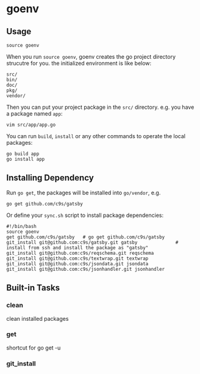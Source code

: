 goenv
=====

Usage
---------

    source goenv

When you run `source goenv`, goenv creates the go project directory strucutre for you. the initialized environment is like below:

    src/
    bin/
    doc/
    pkg/
    vendor/

Then you can put your project package in the `src/` directory. e.g. you have a package named `app`:

    vim src/app/app.go

You can run `build`, `install` or any other commands to operate the local packages:

    go build app
    go install app


Installing Dependency
--------------------

Run `go get`, the packages will be installed into `go/vendor`, e.g.

    go get github.com/c9s/gatsby

Or define your `sync.sh` script to install package dependencies:

    #!/bin/bash
    source goenv
    get github.com/c9s/gatsby   # go get github.com/c9s/gatsby
    git_install git@github.com:c9s/gatsby.git gatsby              # install from ssh and install the package as "gatsby"
    git_install git@github.com:c9s/reqschema.git reqschema
    git_install git@github.com:c9s/textwrap.git textwrap
    git_install git@github.com:c9s/jsondata.git jsondata
    git_install git@github.com:c9s/jsonhandler.git jsonhandler

Built-in Tasks
--------------------

### clean

clean installed packages

### get

shortcut for go get -u

### git\_install


